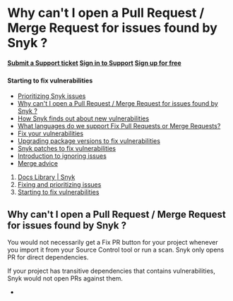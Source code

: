 # Why can't I open a Pull Request / Merge Request for issues found by Snyk ?

####  [Submit a Support ticket](https://support.snyk.io/hc/en-us/requests/new) [Sign in to Support](https://support.snyk.io/hc/en-us/signin) [Sign up for free](https://snyk.io/login?cta=sign-up&loc=nav&page=support_docs_page)

###  [ ]() <a id="category-name"></a>

#### Starting to fix vulnerabilities

* [ Prioritizing Snyk issues](/hc/en-us/articles/360009884837-Prioritizing-Snyk-issues)
* [ Why can't I open a Pull Request / Merge Request for issues found by Snyk ?](/hc/en-us/articles/360018829997-Why-can-t-I-open-a-Pull-Request-Merge-Request-for-issues-found-by-Snyk-)
* [ How Snyk finds out about new vulnerabilities](/hc/en-us/articles/360003923877-How-Snyk-finds-out-about-new-vulnerabilities)
* [ What languages do we support Fix Pull Requests or Merge Requests?](/hc/en-us/articles/360003044737-What-languages-do-we-support-Fix-Pull-Requests-or-Merge-Requests-)
* [ Fix your vulnerabilities](/hc/en-us/articles/360003891038-Fix-your-vulnerabilities)
* [ Upgrading package versions to fix vulnerabilities](/hc/en-us/articles/360003891058-Upgrading-package-versions-to-fix-vulnerabilities)
* [ Snyk patches to fix vulnerabilities](/hc/en-us/articles/360003891078-Snyk-patches-to-fix-vulnerabilities)
* [ Introduction to ignoring issues](/hc/en-us/articles/360003891098-Introduction-to-ignoring-issues)
* [ Merge advice](/hc/en-us/articles/360007389537-Merge-advice)

1.  [Docs Library \| Snyk](/hc/en-us)
2.  [Fixing and prioritizing issues](/hc/en-us/categories/360001328418-Fixing-and-prioritizing-issues)
3.  [Starting to fix vulnerabilities](/hc/en-us/sections/360001106758-Starting-to-fix-vulnerabilities)

##  Why can't I open a Pull Request / Merge Request for issues found by Snyk ?

You would not necessarily get a Fix PR button for your project whenever you import it from your Source Control tool or run a scan. Snyk only opens PR for direct dependencies. 

If your project has transitive dependencies that contains vulnerabilities, Snyk would not open PRs against them.

* 
